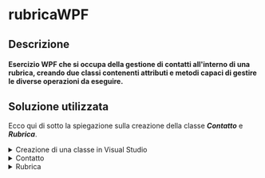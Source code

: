 # rubricaWPF
## Descrizione
#### Esercizio WPF che si occupa della gestione di contatti all'interno di una rubrica, creando due classi contenenti attributi e metodi capaci di gestire le diverse operazioni da eseguire.

## Soluzione utilizzata
Ecco qui di sotto la spiegazione sulla creazione della classe <b><i>Contatto</i></b> e <b><i>Rubrica</i></b>.

<details>
<summary>Creazione di una classe in Visual Studio</summary>
Per prima cosa sarà necessario capire come preare una nuova classe all'interno del nostro progetto, ecco qui di sotto una semplice guida.
<br><br>
Per prima cosa facciamo click destro sul nostro progetto.<br>
<img src="https://github.com/MichelleMyBad/rubricaWPF/assets/127590227/90dde1a8-f3ab-4e0a-abbd-09eb3e3f90bd" width="195" height="120">
<br><br>
Proseguiamo poi col cliccare su <i>Aggiungi</i>,<br>
<img src="https://github.com/MichelleMyBad/rubricaWPF/assets/127590227/d67374b4-925f-4153-893c-012d22463c1d" width="165" height="195">
<br><br>
Poi su <i>Classe</i>.<br>
<img src="https://github.com/MichelleMyBad/rubricaWPF/assets/127590227/52117758-a2d3-4526-9d43-bfed6adc5d45" width="180" height="195">
<br><br>
Continuiamo selezionando <i>Classe</i>, per poi darle un nome ed infine aggiungerla al nostro progetto.<br>
<img src="https://github.com/MichelleMyBad/rubricaWPF/assets/127590227/55e9a6b4-06e8-4289-914e-717fe44921b7" width="400" height="290">
<br><br>
Troveremo ora la nuova classe all'interno del nostro progetto.<br>
<img src="https://github.com/MichelleMyBad/rubricaWPF/assets/127590227/0f0b970f-558d-47cf-92cb-2a0c3f78965a" width="185" height="195">
<br>
</details>

<details>
<summary>Contatto</summary>
La prima cosa da fare sarà creare la classe <b><i>Contatto</i></b> con i suoi attributi e metodi.
<details>
<summary>Attributi</summary>
    
```c#
internal class Contatto
{
    private int numero;
    private string nome;
    private string cognome;
```

Iniziamo col creare gli attributi necessari : <b><i>numero</i></b>, <b><i>nome</i></b> e <b><i>cognome</i></b>. Li dichiariamo come privati, di modo che non siano direttamente modificabili, rispettando così l'incapsulamento.<br>
<br>

```c#
    public int Numero { get => numero; set => numero = value; }
    public string Nome { get => nome; set => nome = value; }
    public string Cognome { get => cognome; set => cognome = value; }
```    


Proseguiamo poi col creare una property per attributo, di modo da poterci accedere al di fuori della nostra classe.
</details>

<details>
<summary>Metodi</summary>

</details>
<br>
</details>

<details>
<summary>Rubrica</summary>
Proseguiamo ora con la creazione della nostra classe rubrica, che dovrà essere in grado di gestire ino a 100 oggetti di tipo <b><i>Contatto</i></b>.
<details>
<summary>Attributi</summary>
</details>
<details>
<summary>Metodi</summary>
</details>
</details>








